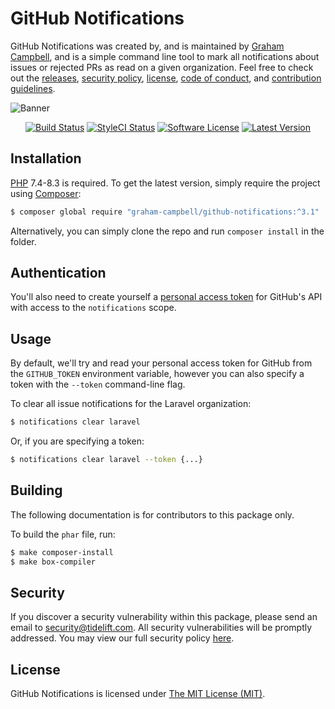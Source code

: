 GitHub Notifications
====================

GitHub Notifications was created by, and is maintained by [Graham Campbell](https://github.com/GrahamCampbell), and is a simple command line tool to mark all notifications about issues or rejected PRs as read on a given organization. Feel free to check out the [releases](https://github.com/GrahamCampbell/GitHub-Notifications/releases), [security policy](https://github.com/GrahamCampbell/GitHub-Notifications/security/policy), [license](LICENSE), [code of conduct](.github/CODE_OF_CONDUCT.md), and [contribution guidelines](.github/CONTRIBUTING.md).

![Banner](https://user-images.githubusercontent.com/2829600/71477091-0f3c7780-27e0-11ea-88f6-077601e11046.png)

<p align="center">
<a href="https://github.com/GrahamCampbell/GitHub-Notifications/actions?query=workflow%3ATests"><img src="https://img.shields.io/github/actions/workflow/status/GrahamCampbell/GitHub-Notifications/tests.yml?label=Tests&style=flat-square" alt="Build Status"></img></a>
<a href="https://github.styleci.io/repos/124759574"><img src="https://github.styleci.io/repos/124759574/shield" alt="StyleCI Status"></img></a>
<a href="LICENSE"><img src="https://img.shields.io/badge/license-MIT-brightgreen?style=flat-square" alt="Software License"></img></a>
<a href="https://github.com/GrahamCampbell/GitHub-Notifications/releases"><img src="https://img.shields.io/github/release/GrahamCampbell/GitHub-Notifications?style=flat-square" alt="Latest Version"></img></a>
</p>


## Installation

[PHP](https://www.php.net/) 7.4-8.3 is required. To get the latest version, simply require the project using [Composer](https://getcomposer.org/):

```bash
$ composer global require "graham-campbell/github-notifications:^3.1"
```

Alternatively, you can simply clone the repo and run `composer install` in the folder.


## Authentication

You'll also need to create yourself a [personal access token](https://github.com/settings/tokens) for GitHub's API with access to the `notifications` scope. 

## Usage

By default, we'll try and read your personal access token for GitHub from the `GITHUB_TOKEN` environment variable, however you can also specify a token with the `--token` command-line flag.

To clear all issue notifications for the Laravel organization:

```bash
$ notifications clear laravel
```

Or, if you are specifying a token:

```bash
$ notifications clear laravel --token {...}
```


## Building

The following documentation is for contributors to this package only.

To build the `phar` file, run:

```bash
$ make composer-install
$ make box-compiler
```


## Security

If you discover a security vulnerability within this package, please send an email to security@tidelift.com. All security vulnerabilities will be promptly addressed. You may view our full security policy [here](https://github.com/GrahamCampbell/GitHub-Notifications/security/policy).


## License

GitHub Notifications is licensed under [The MIT License (MIT)](LICENSE).
